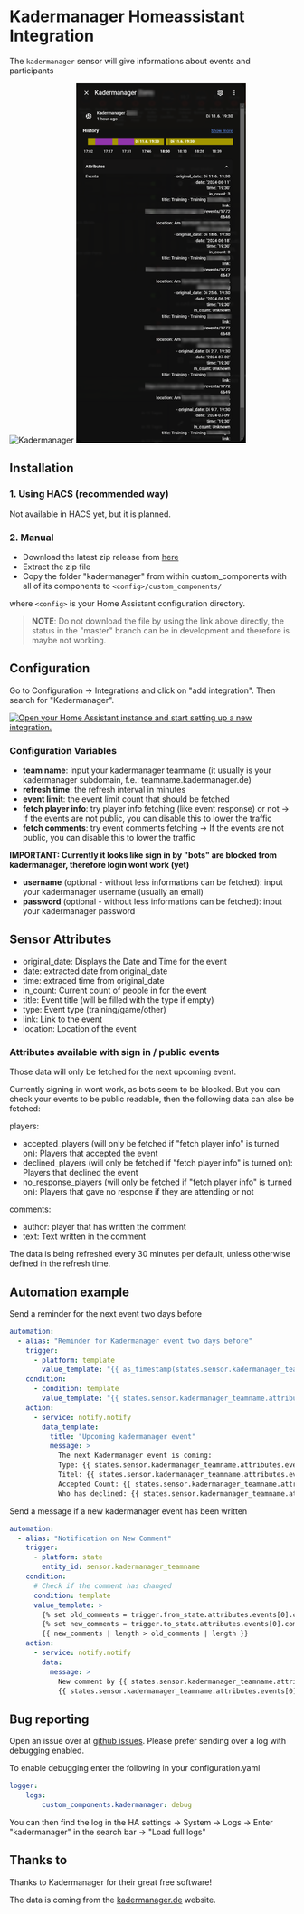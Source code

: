 # Kadermanager Homeassistant Integration
The `kadermanager` sensor will give informations about events and participants

<img src="https://assets1.nimenhuuto.com/assets/logos/kadermanager.de/logo_h128-9f99c175236041ce4e42e770ed364faad6945c046539b14d1828720df6baa426.png" alt="Kadermanager" width="300px">

<img src="images/sensor.png" alt="Kadermanager Sensor" width="300px">

## Installation
### 1. Using HACS (recommended way)

Not available in HACS yet, but it is planned.

### 2. Manual

- Download the latest zip release from [here](https://github.com/FaserF/ha-kadermanager/releases/latest)
- Extract the zip file
- Copy the folder "kadermanager" from within custom_components with all of its components to `<config>/custom_components/`

where `<config>` is your Home Assistant configuration directory.

>__NOTE__: Do not download the file by using the link above directly, the status in the "master" branch can be in development and therefore is maybe not working.

## Configuration

Go to Configuration -> Integrations and click on "add integration". Then search for "Kadermanager".

[![Open your Home Assistant instance and start setting up a new integration.](https://my.home-assistant.io/badges/config_flow_start.svg)](https://my.home-assistant.io/redirect/config_flow_start/?domain=kadermanager)

### Configuration Variables
- **team name**: input your kadermanager teamname (it usually is your kadermanager subdomain, f.e.: teamname.kadermanager.de)
- **refresh time**: the refresh interval in minutes
- **event limit**: the event limit count that should be fetched
- **fetch player info**: try player info fetching (like event response) or not -> If the events are not public, you can disable this to lower the traffic
- **fetch comments**: try event comments fetching -> If the events are not public, you can disable this to lower the traffic

**IMPORTANT: Currently it looks like sign in by "bots" are blocked from kadermanager, therefore login wont work (yet)**
- **username** (optional - without less informations can be fetched): input your kadermanager username (usually an email)
- **password** (optional - without less informations can be fetched): input your kadermanager password

## Sensor Attributes
- original_date: Displays the Date and Time for the event
- date: extracted date from original_date
- time: extraced time from original_date
- in_count: Current count of people in for the event
- title: Event title (will be filled with the type if empty)
- type: Event type (training/game/other)
- link: Link to the event
- location: Location of the event

### Attributes available with sign in / public events
Those data will only be fetched for the next upcoming event.

Currently signing in wont work, as bots seem to be blocked. But you can check your events to be public readable, then the following data can also be fetched: 

players: 
- accepted_players (will only be fetched if "fetch player info" is turned on): Players that accepted the event
- declined_players (will only be fetched if "fetch player info" is turned on): Players that declined the event
- no_response_players (will only be fetched if "fetch player info" is turned on): Players that gave no response if they are attending or not

comments: 
- author: player that has written the comment
- text: Text written in the comment

The data is being refreshed every 30 minutes per default, unless otherwise defined in the refresh time.

## Automation example
Send a reminder for the next event two days before

```yaml
automation:
  - alias: "Reminder for Kadermanager event two days before"
    trigger:
      - platform: template
        value_template: "{{ as_timestamp(states.sensor.kadermanager_teamname.attributes.events[0].date) - as_timestamp(now()) <= 2 * 24 * 3600 }}"
    condition:
      - condition: template
        value_template: "{{ states.sensor.kadermanager_teamname.attributes.events }}"
    action:
      - service: notify.notify
        data_template:
          title: "Upcoming kadermanager event"
          message: >
            The next Kadermanager event is coming:
            Type: {{ states.sensor.kadermanager_teamname.attributes.events[0].type }}
            Titel: {{ states.sensor.kadermanager_teamname.attributes.events[0].title }}
            Accepted Count: {{ states.sensor.kadermanager_teamname.attributes.events[0].in_count }}
            Who has declined: {{ states.sensor.kadermanager_teamname.attributes.events[0].players.declined_players | join(', ') }}
```

Send a message if a new kadermanager event has been written
```yaml
automation:
  - alias: "Notification on New Comment"
    trigger:
      - platform: state
        entity_id: sensor.kadermanager_teamname
    condition:
      # Check if the comment has changed
      condition: template
      value_template: >
        {% set old_comments = trigger.from_state.attributes.events[0].comments if trigger.from_state.attributes.events else [] %}
        {% set new_comments = trigger.to_state.attributes.events[0].comments if trigger.to_state.attributes.events else [] %}
        {{ new_comments | length > old_comments | length }}
    action:
      - service: notify.notify
        data:
          message: >
            New comment by {{ states.sensor.kadermanager_teamname.attributes.events[0].comments[0].author }}: 
            {{ states.sensor.kadermanager_teamname.attributes.events[0].comments[0].text }}
```

## Bug reporting
Open an issue over at [github issues](https://github.com/FaserF/ha-kadermanager/issues). Please prefer sending over a log with debugging enabled.

To enable debugging enter the following in your configuration.yaml

```yaml
logger:
    logs:
        custom_components.kadermanager: debug
```

You can then find the log in the HA settings -> System -> Logs -> Enter "kadermanager" in the search bar -> "Load full logs"

## Thanks to
Thanks to Kadermanager for their great free software!

The data is coming from the [kadermanager.de](https://kadermanager.de/) website.
